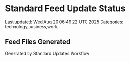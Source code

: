 # Standard Feed Update Status
Last updated: Wed Aug 20 06:49:22 UTC 2025
Categories: technology,business,world

## Feed Files Generated

Generated by Standard Updates Workflow
